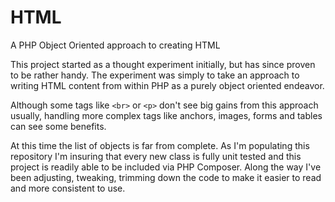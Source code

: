 # HTML
A PHP Object Oriented approach to creating HTML

This project started as a thought experiment initially, but has since proven to be rather handy.  The experiment was simply to take an approach to writing HTML content from within PHP as a purely object oriented endeavor.

Although some tags like `<br>` or `<p>` don't see big gains from this approach usually, handling more complex tags like anchors, images, forms and tables can see some benefits.

At this time the list of objects is far from complete.  As I'm populating this repository I'm insuring that every new class is fully unit tested and this project is readily able to be included via PHP Composer.  Along the way I've been adjusting, tweaking, trimming down the code to make it easier to read and more consistent to use.
